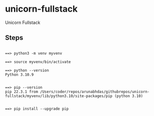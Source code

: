 # unicorn-fullstack
Unicorn Fullstack


## Steps

```

==> python3 -m venv myvenv

==> source myvenv/bin/activate

==> python --version
Python 3.10.9


==> pip --version
pip 22.3.1 from /Users/coder/repos/arunabhdas/githubrepos/unicorn-fullstack/myvenv/lib/python3.10/site-packages/pip (python 3.10)


==> pip install --upgrade pip
```
